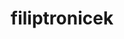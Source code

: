 ---
title: filiptronicek
github: https://github.com/filiptronicek
mode: light
transition: 1s
score: 73.0
archetype:
- Descriptive
---